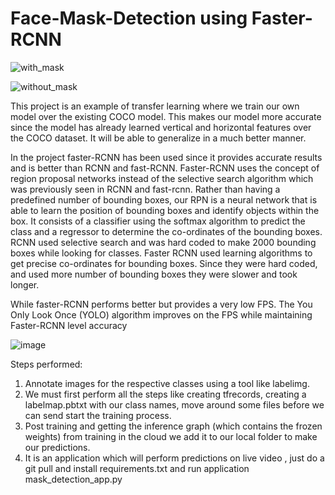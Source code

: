 # Face-Mask-Detection using Faster-RCNN


![with_mask](https://user-images.githubusercontent.com/56887206/161077468-b9ef9a15-0919-4f2c-a217-3167606a3540.jpg)



![without_mask](https://user-images.githubusercontent.com/56887206/161077514-a97c11e1-7d92-4af3-b1a8-05ccd393117d.jpg)



This project is an example of transfer learning where we train our own model over the existing COCO model. 
This makes our model more accurate since the model has already learned vertical and horizontal features over the COCO dataset. 
It will be able to generalize in a much better manner.


In the project faster-RCNN has been used since it provides accurate results and is better than RCNN and fast-RCNN. 
Faster-RCNN uses the concept of region proposal networks instead of the selective search algorithm which was previously seen in RCNN and fast-rcnn. 
Rather than having a predefined number of bounding boxes, our RPN is a neural network that is able to learn the position of bounding boxes and identify objects within the box. 
It consists of a classifier using the softmax algorithm to predict the class and a regressor to determine the co-ordinates of the bounding boxes. 
RCNN used selective search and was hard coded to make 2000 bounding boxes while looking for classes. 
Faster RCNN used learning algorithms to get precise co-ordinates for bounding boxes. Since they were hard coded, and used more number of bounding boxes they were slower and took longer.


While faster-RCNN performs better but provides a very low FPS. The You Only Look Once (YOLO) algorithm improves on the FPS while maintaining Faster-RCNN level accuracy


![image](https://user-images.githubusercontent.com/56887206/161067010-c3ab014e-12e2-46d6-9e35-09d94aea634b.png)


Steps performed:
1.	Annotate images for the respective classes using a tool like labelimg. 
2.	We must first perform all the steps like creating tfrecords, creating a labelmap.pbtxt with our class names, move around some files before we can send start the training process.
3.	Post training and getting the inference graph (which contains the frozen weights) from training in the cloud we add it to our local folder to make our predictions.
4.	It is an application which will perform predictions on live video , just do a git pull and install requirements.txt and run application mask_detection_app.py



